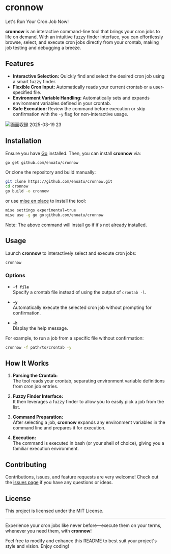 # cronnow

Let's Run Your Cron Job Now!

**cronnow** is an interactive command-line tool that brings your cron jobs to life on demand. With an intuitive fuzzy finder interface, you can effortlessly browse, select, and execute cron jobs directly from your crontab, making job testing and debugging a breeze.

## Features

- **Interactive Selection:** Quickly find and select the desired cron job using a smart fuzzy finder.
- **Flexible Cron Input:** Automatically reads your current crontab or a user-specified file.
- **Environment Variable Handling:** Automatically sets and expands environment variables defined in your crontab.
- **Safe Execution:** Review the command before execution or skip confirmation with the `-y` flag for non-interactive usage.

![画面収録 2025-03-19 23](https://github.com/user-attachments/assets/9dfc02ce-8927-4b20-9b4f-bdeb3b1e72eb)


## Installation

Ensure you have [Go](https://golang.org/) installed. Then, you can install **cronnow** via:

```sh
go get github.com/enoatu/cronnow
```

Or clone the repository and build manually:

```sh
git clone https://github.com/enoatu/cronnow.git
cd cronnow
go build -o cronnow
```

or use [mise en place](https://mise.jdx.dev/) to install the tool:

```sh
mise settings experimental=true
mise use -g go go:github.com/enoatu/cronnow
```

Note: The above command will install go if it's not already installed.

## Usage

Launch **cronnow** to interactively select and execute cron jobs:

```sh
cronnow
```

### Options

- **`-f file`**  
  Specify a crontab file instead of using the output of `crontab -l`.

- **`-y`**  
  Automatically execute the selected cron job without prompting for confirmation.

- **`-h`**  
  Display the help message.

For example, to run a job from a specific file without confirmation:

```sh
cronnow -f path/to/crontab -y
```

## How It Works

1. **Parsing the Crontab:**  
   The tool reads your crontab, separating environment variable definitions from cron job entries.

2. **Fuzzy Finder Interface:**  
   It then leverages a fuzzy finder to allow you to easily pick a job from the list.

3. **Command Preparation:**  
   After selecting a job, **cronnow** expands any environment variables in the command line and prepares it for execution.

4. **Execution:**  
   The command is executed in bash (or your shell of choice), giving you a familiar execution environment.

## Contributing

Contributions, issues, and feature requests are very welcome! Check out the [issues page](https://github.com/enoatu/cronnow/issues) if you have any questions or ideas.

## License

This project is licensed under the MIT License.

---

Experience your cron jobs like never before—execute them on your terms, whenever you need them, with **cronnow**!

Feel free to modify and enhance this README to best suit your project's style and vision. Enjoy coding!
